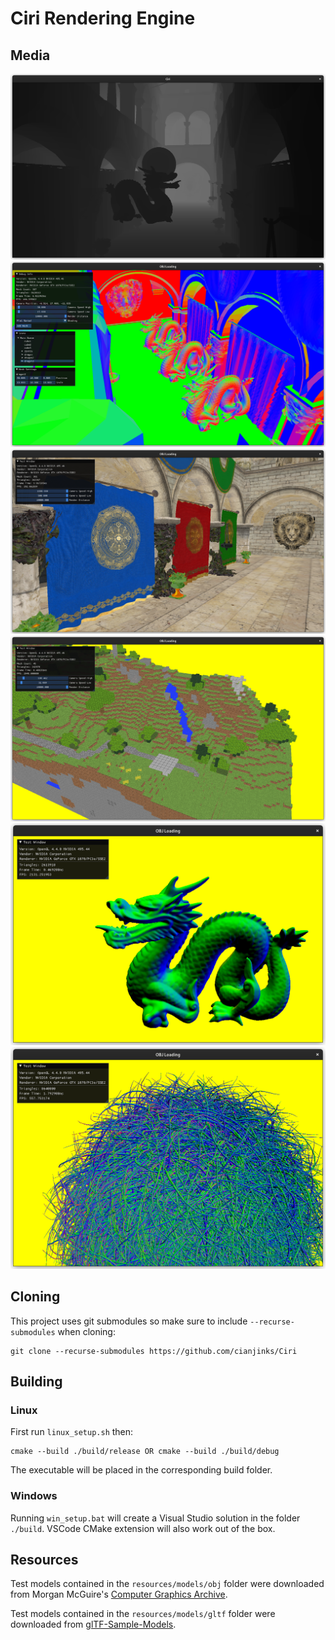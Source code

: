 # Ciri Rendering Engine

## Media

![Deferred Rendering Tests](docs/sponza_depth.png)
![Current State](docs/progress.png)
![Sponza Textured](docs/sponza_textured.png)
![Lost Empire Textured](docs/lostempire_textured.png)
![Dragon Normals](docs/dragon_normals.png)
![Hairball Normals](docs/hairball_normals.png)

## Cloning

This project uses git submodules so make sure to include `--recurse-submodules` when cloning:

    git clone --recurse-submodules https://github.com/cianjinks/Ciri

## Building

### Linux

First run `linux_setup.sh` then:

    cmake --build ./build/release OR cmake --build ./build/debug

The executable will be placed in the corresponding build folder.

### Windows

Running `win_setup.bat` will create a Visual Studio solution in the folder `./build`. VSCode CMake extension will also work out of the box.

## Resources

Test models contained in the `resources/models/obj` folder were downloaded from Morgan McGuire's [Computer Graphics Archive](https://casual-effects.com/data).

Test models contained in the `resources/models/gltf` folder were downloaded from [glTF-Sample-Models](https://github.com/KhronosGroup/glTF-Sample-Models).